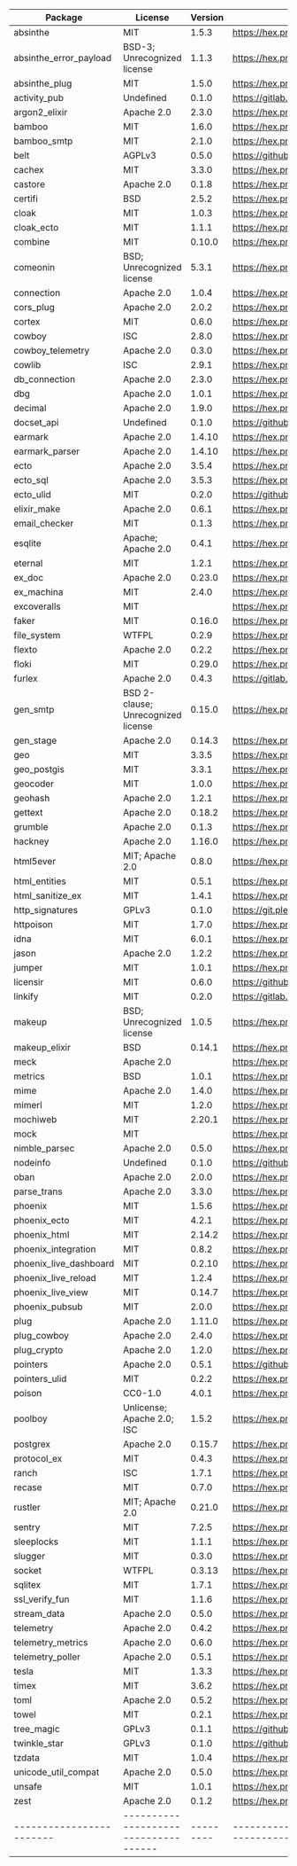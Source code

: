 
| Package                | License                            | Version | Link                                                   |
|------------------------|------------------------------------|---------|--------------------------------------------------------|
| absinthe               | MIT                                | 1.5.3   | https://hex.pm/packages/absinthe                       |
| absinthe_error_payload | BSD-3; Unrecognized license        | 1.1.3   | https://hex.pm/packages/absinthe_error_payload         |
| absinthe_plug          | MIT                                | 1.5.0   | https://hex.pm/packages/absinthe_plug                  |
| activity_pub           | Undefined                          | 0.1.0   | https://gitlab.com/CommonsPub/activitypub              |
| argon2_elixir          | Apache 2.0                         | 2.3.0   | https://hex.pm/packages/argon2_elixir                  |
| bamboo                 | MIT                                | 1.6.0   | https://hex.pm/packages/bamboo                         |
| bamboo_smtp            | MIT                                | 2.1.0   | https://hex.pm/packages/bamboo_smtp                    |
| belt                   | AGPLv3                             | 0.5.0   | https://github.com/commonspub/belt                     |
| cachex                 | MIT                                | 3.3.0   | https://hex.pm/packages/cachex                         |
| castore                | Apache 2.0                         | 0.1.8   | https://hex.pm/packages/castore                        |
| certifi                | BSD                                | 2.5.2   | https://hex.pm/packages/certifi                        |
| cloak                  | MIT                                | 1.0.3   | https://hex.pm/packages/cloak                          |
| cloak_ecto             | MIT                                | 1.1.1   | https://hex.pm/packages/cloak_ecto                     |
| combine                | MIT                                | 0.10.0  | https://hex.pm/packages/combine                        |
| comeonin               | BSD; Unrecognized license          | 5.3.1   | https://hex.pm/packages/comeonin                       |
| connection             | Apache 2.0                         | 1.0.4   | https://hex.pm/packages/connection                     |
| cors_plug              | Apache 2.0                         | 2.0.2   | https://hex.pm/packages/cors_plug                      |
| cortex                 | MIT                                | 0.6.0   | https://hex.pm/packages/cortex                         |
| cowboy                 | ISC                                | 2.8.0   | https://hex.pm/packages/cowboy                         |
| cowboy_telemetry       | Apache 2.0                         | 0.3.0   | https://hex.pm/packages/cowboy_telemetry               |
| cowlib                 | ISC                                | 2.9.1   | https://hex.pm/packages/cowlib                         |
| db_connection          | Apache 2.0                         | 2.3.0   | https://hex.pm/packages/db_connection                  |
| dbg                    | Apache 2.0                         | 1.0.1   | https://hex.pm/packages/dbg                            |
| decimal                | Apache 2.0                         | 1.9.0   | https://hex.pm/packages/decimal                        |
| docset_api             | Undefined                          | 0.1.0   | https://github.com/mayel/hexdocs_docset_api.git        |
| earmark                | Apache 2.0                         | 1.4.10  | https://hex.pm/packages/earmark                        |
| earmark_parser         | Apache 2.0                         | 1.4.10  | https://hex.pm/packages/earmark_parser                 |
| ecto                   | Apache 2.0                         | 3.5.4   | https://hex.pm/packages/ecto                           |
| ecto_sql               | Apache 2.0                         | 3.5.3   | https://hex.pm/packages/ecto_sql                       |
| ecto_ulid              | MIT                                | 0.2.0   | https://github.com/irresponsible/ecto-ulid             |
| elixir_make            | Apache 2.0                         | 0.6.1   | https://hex.pm/packages/elixir_make                    |
| email_checker          | MIT                                | 0.1.3   | https://hex.pm/packages/email_checker                  |
| esqlite                | Apache; Apache 2.0                 | 0.4.1   | https://hex.pm/packages/esqlite                        |
| eternal                | MIT                                | 1.2.1   | https://hex.pm/packages/eternal                        |
| ex_doc                 | Apache 2.0                         | 0.23.0  | https://hex.pm/packages/ex_doc                         |
| ex_machina             | MIT                                | 2.4.0   | https://hex.pm/packages/ex_machina                     |
| excoveralls            | MIT                                |         | https://hex.pm/packages/excoveralls                    |
| faker                  | MIT                                | 0.16.0  | https://hex.pm/packages/faker                          |
| file_system            | WTFPL                              | 0.2.9   | https://hex.pm/packages/file_system                    |
| flexto                 | Apache 2.0                         | 0.2.2   | https://hex.pm/packages/flexto                         |
| floki                  | MIT                                | 0.29.0  | https://hex.pm/packages/floki                          |
| furlex                 | Apache 2.0                         | 0.4.3   | https://gitlab.com/CommonsPub/furlex                   |
| gen_smtp               | BSD 2-clause; Unrecognized license | 0.15.0  | https://hex.pm/packages/gen_smtp                       |
| gen_stage              | Apache 2.0                         | 0.14.3  | https://hex.pm/packages/gen_stage                      |
| geo                    | MIT                                | 3.3.5   | https://hex.pm/packages/geo                            |
| geo_postgis            | MIT                                | 3.3.1   | https://hex.pm/packages/geo_postgis                    |
| geocoder               | MIT                                | 1.0.0   | https://hex.pm/packages/geocoder                       |
| geohash                | Apache 2.0                         | 1.2.1   | https://hex.pm/packages/geohash                        |
| gettext                | Apache 2.0                         | 0.18.2  | https://hex.pm/packages/gettext                        |
| grumble                | Apache 2.0                         | 0.1.3   | https://hex.pm/packages/grumble                        |
| hackney                | Apache 2.0                         | 1.16.0  | https://hex.pm/packages/hackney                        |
| html5ever              | MIT; Apache 2.0                    | 0.8.0   | https://hex.pm/packages/html5ever                      |
| html_entities          | MIT                                | 0.5.1   | https://hex.pm/packages/html_entities                  |
| html_sanitize_ex       | MIT                                | 1.4.1   | https://hex.pm/packages/html_sanitize_ex               |
| http_signatures        | GPLv3                              | 0.1.0   | https://git.pleroma.social/pleroma/http_signatures.git |
| httpoison              | MIT                                | 1.7.0   | https://hex.pm/packages/httpoison                      |
| idna                   | MIT                                | 6.0.1   | https://hex.pm/packages/idna                           |
| jason                  | Apache 2.0                         | 1.2.2   | https://hex.pm/packages/jason                          |
| jumper                 | MIT                                | 1.0.1   | https://hex.pm/packages/jumper                         |
| licensir               | MIT                                | 0.6.0   | https://github.com/mayel/licensir                      |
| linkify                | MIT                                | 0.2.0   | https://gitlab.com/CommonsPub/linkify.git              |
| makeup                 | BSD; Unrecognized license          | 1.0.5   | https://hex.pm/packages/makeup                         |
| makeup_elixir          | BSD                                | 0.14.1  | https://hex.pm/packages/makeup_elixir                  |
| meck                   | Apache 2.0                         |         | https://hex.pm/packages/meck                           |
| metrics                | BSD                                | 1.0.1   | https://hex.pm/packages/metrics                        |
| mime                   | Apache 2.0                         | 1.4.0   | https://hex.pm/packages/mime                           |
| mimerl                 | MIT                                | 1.2.0   | https://hex.pm/packages/mimerl                         |
| mochiweb               | MIT                                | 2.20.1  | https://hex.pm/packages/mochiweb                       |
| mock                   | MIT                                |         | https://hex.pm/packages/mock                           |
| nimble_parsec          | Apache 2.0                         | 0.5.0   | https://hex.pm/packages/nimble_parsec                  |
| nodeinfo               | Undefined                          | 0.1.0   | https://github.com/voxpub/nodeinfo                     |
| oban                   | Apache 2.0                         | 2.0.0   | https://hex.pm/packages/oban                           |
| parse_trans            | Apache 2.0                         | 3.3.0   | https://hex.pm/packages/parse_trans                    |
| phoenix                | MIT                                | 1.5.6   | https://hex.pm/packages/phoenix                        |
| phoenix_ecto           | MIT                                | 4.2.1   | https://hex.pm/packages/phoenix_ecto                   |
| phoenix_html           | MIT                                | 2.14.2  | https://hex.pm/packages/phoenix_html                   |
| phoenix_integration    | MIT                                | 0.8.2   | https://hex.pm/packages/phoenix_integration            |
| phoenix_live_dashboard | MIT                                | 0.2.10  | https://hex.pm/packages/phoenix_live_dashboard         |
| phoenix_live_reload    | MIT                                | 1.2.4   | https://hex.pm/packages/phoenix_live_reload            |
| phoenix_live_view      | MIT                                | 0.14.7  | https://hex.pm/packages/phoenix_live_view              |
| phoenix_pubsub         | MIT                                | 2.0.0   | https://hex.pm/packages/phoenix_pubsub                 |
| plug                   | Apache 2.0                         | 1.11.0  | https://hex.pm/packages/plug                           |
| plug_cowboy            | Apache 2.0                         | 2.4.0   | https://hex.pm/packages/plug_cowboy                    |
| plug_crypto            | Apache 2.0                         | 1.2.0   | https://hex.pm/packages/plug_crypto                    |
| pointers               | Apache 2.0                         | 0.5.1   | https://github.com/commonspub/pointers.git             |
| pointers_ulid          | MIT                                | 0.2.2   | https://hex.pm/packages/pointers_ulid                  |
| poison                 | CC0-1.0                            | 4.0.1   | https://hex.pm/packages/poison                         |
| poolboy                | Unlicense; Apache 2.0; ISC         | 1.5.2   | https://hex.pm/packages/poolboy                        |
| postgrex               | Apache 2.0                         | 0.15.7  | https://hex.pm/packages/postgrex                       |
| protocol_ex            | MIT                                | 0.4.3   | https://hex.pm/packages/protocol_ex                    |
| ranch                  | ISC                                | 1.7.1   | https://hex.pm/packages/ranch                          |
| recase                 | MIT                                | 0.7.0   | https://hex.pm/packages/recase                         |
| rustler                | MIT; Apache 2.0                    | 0.21.0  | https://hex.pm/packages/rustler                        |
| sentry                 | MIT                                | 7.2.5   | https://hex.pm/packages/sentry                         |
| sleeplocks             | MIT                                | 1.1.1   | https://hex.pm/packages/sleeplocks                     |
| slugger                | MIT                                | 0.3.0   | https://hex.pm/packages/slugger                        |
| socket                 | WTFPL                              | 0.3.13  | https://hex.pm/packages/socket                         |
| sqlitex                | MIT                                | 1.7.1   | https://hex.pm/packages/sqlitex                        |
| ssl_verify_fun         | MIT                                | 1.1.6   | https://hex.pm/packages/ssl_verify_fun                 |
| stream_data            | Apache 2.0                         | 0.5.0   | https://hex.pm/packages/stream_data                    |
| telemetry              | Apache 2.0                         | 0.4.2   | https://hex.pm/packages/telemetry                      |
| telemetry_metrics      | Apache 2.0                         | 0.6.0   | https://hex.pm/packages/telemetry_metrics              |
| telemetry_poller       | Apache 2.0                         | 0.5.1   | https://hex.pm/packages/telemetry_poller               |
| tesla                  | MIT                                | 1.3.3   | https://hex.pm/packages/tesla                          |
| timex                  | MIT                                | 3.6.2   | https://hex.pm/packages/timex                          |
| toml                   | Apache 2.0                         | 0.5.2   | https://hex.pm/packages/toml                           |
| towel                  | MIT                                | 0.2.1   | https://hex.pm/packages/towel                          |
| tree_magic             | GPLv3                              | 0.1.1   | https://github.com/commonspub/tree_magic.ex            |
| twinkle_star           | GPLv3                              | 0.1.0   | https://github.com/commonspub/twinkle_star             |
| tzdata                 | MIT                                | 1.0.4   | https://hex.pm/packages/tzdata                         |
| unicode_util_compat    | Apache 2.0                         | 0.5.0   | https://hex.pm/packages/unicode_util_compat            |
| unsafe                 | MIT                                | 1.0.1   | https://hex.pm/packages/unsafe                         |
| zest                   | Apache 2.0                         | 0.1.2   | https://hex.pm/packages/zest                           |
|------------------------|------------------------------------|---------|--------------------------------------------------------|
